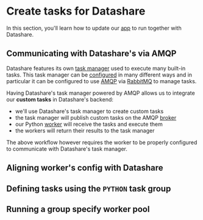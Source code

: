 # Create tasks for Datashare

In this section, you'll learn how to update our [app](./app.md) to run together with Datashare.

## Communicating with Datashare's via AMQP

Datashare features its own [task manager](concepts-basic.md#task-manager) used to execute many built-in tasks.
This task manager can be [configured](../guides/config/config-files-and-env-vars.md) in many different ways and in particular it can be configured to use [AMQP](https://en.wikipedia.org/wiki/Advanced_Message_Queuing_Protocol) via [RabbitMQ](https://www.rabbitmq.com/) to manage tasks.

Having Datashare's task manager powered by AMQP allows us to integrate our **custom tasks** in Datashare's backend:

- we'll use Datashare's task manager to create custom tasks
- the task manager will publish custom tasks on the AMQP [broker](concepts-advanced.md#broker)
- our Python [worker](concepts-basic.md#workers) will receive the tasks and execute them
- the workers will return their results to the task manager

The above workflow however requires the worker to be properly configured to communicate with Datashare's task manager.

## Aligning worker's config with Datashare

## Defining tasks using the `PYTHON` task group 

## Running a group specify worker pool
